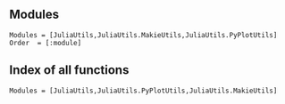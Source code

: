 ## Modules

```@autodocs
Modules = [JuliaUtils,JuliaUtils.MakieUtils,JuliaUtils.PyPlotUtils]
Order  = [:module]
```


## Index of all functions
```@index
Modules = [JuliaUtils,JuliaUtils.PyPlotUtils,JuliaUtils.MakieUtils]
```
